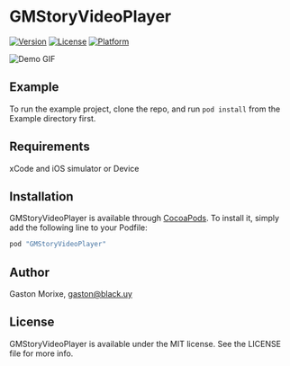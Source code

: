 # GMStoryVideoPlayer

[![Version](https://img.shields.io/cocoapods/v/GMStoryVideoPlayer.svg?style=flat)](http://cocoapods.org/pods/GMStoryVideoPlayer)
[![License](https://img.shields.io/cocoapods/l/GMStoryVideoPlayer.svg?style=flat)](http://cocoapods.org/pods/GMStoryVideoPlayer)
[![Platform](https://img.shields.io/cocoapods/p/GMStoryVideoPlayer.svg?style=flat)](http://cocoapods.org/pods/GMStoryVideoPlayer)

![Demo GIF](https://media.giphy.com/media/3o7btNOkaqfBEgXnfq/giphy.gif)

## Example

To run the example project, clone the repo, and run `pod install` from the Example directory first.

## Requirements

xCode and iOS simulator or Device

## Installation

GMStoryVideoPlayer is available through [CocoaPods](http://cocoapods.org). To install
it, simply add the following line to your Podfile:

```ruby
pod "GMStoryVideoPlayer"
```

## Author

Gaston Morixe, gaston@black.uy

## License

GMStoryVideoPlayer is available under the MIT license. See the LICENSE file for more info.
